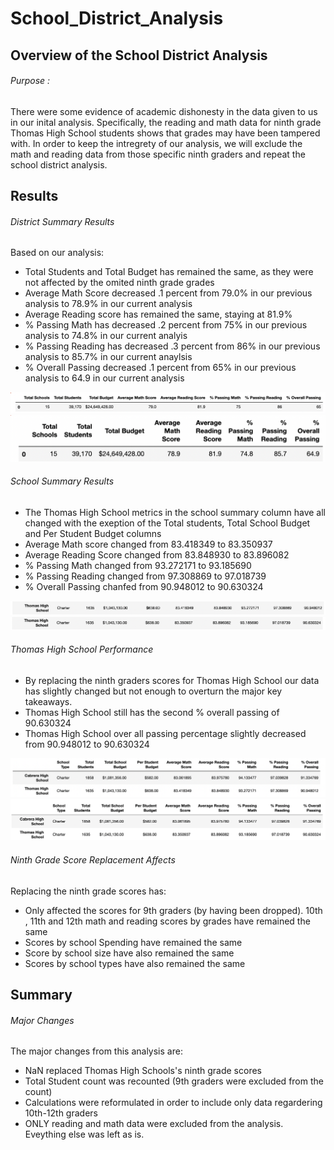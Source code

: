 # School_District_Analysis

## Overview of the School District Analysis 
###### Purpose :
There were some evidence of academic dishonesty in the data given to us in our inital analysis. Specifically, the reading and math data for ninth grade Thomas High School students shows that grades may have been tampered with. In order to keep the intregrety of our analysis, we will exclude the math and reading data from those specific ninth graders and repeat the school district analysis. 


## Results 
###### District Summary Results 
Based on our analysis:
- Total Students and Total Budget has remained the same, as they were not affected by the omited ninth grade grades
- Average Math Score decreased .1 percent from 79.0% in our previous analysis to 78.9% in our current analysis 
- Average Reading score has remained the same, staying at 81.9%
- % Passing Math has decreased .2 percent from 75% in our previous analysis to 74.8% in our current analyis 
- % Passing Reading has decreased .3 percent from 86% in our previous analysis to 85.7% in our current anaylsis
- % Overall Passing decreased .1 percent from 65% in our previous analysis to 64.9 in our current analysis

![old_district_summary.png](https://github.com/Cmarescot/School_District_Analysis/blob/main/Resources/old_district_summary.png)
![new_district_summary.png](https://github.com/Cmarescot/School_District_Analysis/blob/main/Resources/new_district_summary.png)

###### School Summary Results
- The Thomas High School metrics in the school summary column have all changed with the exeption of the Total students, Total School Budget and Per Student Budget columns
- Average Math score changed from 83.418349 to 83.350937 
- Average Reading Score changed from 83.848930 to 83.896082
- % Passing Math changed from 93.272171 to 93.185690  
- % Passing Reading changed from 97.308869 to 97.018739  
- % Overall Passing chanfed from 90.948012 to 90.630324 

![old_new_chool_summary.png](https://github.com/Cmarescot/School_District_Analysis/blob/main/Resources/old_new_school_summary.png)
![new_new_School_Summary.png](https://github.com/Cmarescot/School_District_Analysis/blob/main/Resources/new_new_School_Summary.png)

###### Thomas High School Performance 
- By replacing the ninth graders scores for Thomas High School our data has slightly changed but not enough to overturn the major key takeaways.
- Thomas High School still has the second % overall passing of 90.630324 
- Thomas High School over all passing percentage slightly decreased from 90.948012 to 90.630324

![old_thomas_performance.png](https://github.com/Cmarescot/School_District_Analysis/blob/main/Resources/old_thomas_performance.png)
![new_thomas_performance.png](https://github.com/Cmarescot/School_District_Analysis/blob/main/Resources/new_thomas_performance.png)

###### Ninth Grade Score Replacement Affects
Replacing the ninth grade scores has:
  - Only affected the scores for 9th graders (by having been dropped). 10th , 11th and 12th math and reading scores by grades have remained the same 
  - Scores by school Spending have remained the same 
  - Score by school size have also remained the same 
  - Scores by school types have also remained the same 

## Summary 
###### Major Changes 
The major changes from this analysis are:
- NaN replaced Thomas High Schools's ninth grade scores
- Total Student count was recounted (9th graders were excluded from the count)
- Calculations were reformulated in order to include only data regardering 10th-12th graders
- ONLY reading and math data were excluded from the analysis. Eveything else was left as is. 
